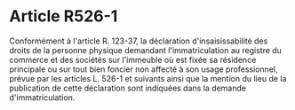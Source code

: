 # Article R526-1

<p>Conformément à l'article R. 123-37, la déclaration d'insaisissabilité des droits de la personne physique demandant l'immatriculation au registre du commerce et des sociétés sur l'immeuble où est fixée sa résidence principale ou sur tout bien foncier non affecté à son usage professionnel, prévue par les articles L. 526-1 et suivants ainsi que la mention du lieu de la publication de cette déclaration sont indiquées dans la demande d'immatriculation.</p>